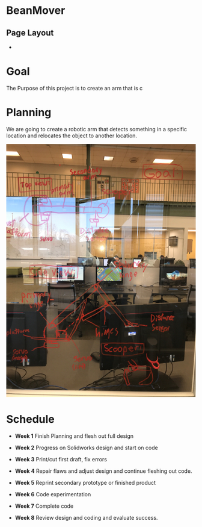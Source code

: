 # BeanMover

## Page Layout

-

# Goal

The Purpose of this project is to create an arm that is c

# Planning 

We are going to create a robotic arm that detects something in a specific location and relocates the object to another location. 

<img src="Images/planning.jpg" width="750">

# Schedule

- **Week 1**
Finish Planning and flesh out full design

- **Week 2**
Progress on Solidworks design and start on code

- **Week 3**
Print/cut first draft, fix errors

- **Week 4**
Repair flaws and adjust design and continue fleshing out code.

- **Week 5**
Reprint secondary prototype or finished product

- **Week 6**
Code experimentation

- **Week 7**
Complete code

- **Week 8**
Review design and coding and evaluate success. 
